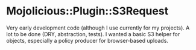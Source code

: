 # Mojolicious::Plugin::S3Request

Very early development code (although I use currently for my projects). A lot to be done (DRY, abstraction, tests). I wanted a basic S3 helper for objects, especially a policy producer for browser-based uploads.
